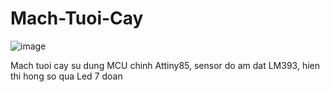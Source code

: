 # Mach-Tuoi-Cay
![image](https://github.com/UIT20521969/Mach-Tuoi-Cay/assets/116428235/4648a343-baea-468f-92fb-fc873c5c7f17)

Mach tuoi cay su dung MCU chinh Attiny85, sensor do am dat LM393, hien thi hong so qua Led 7 doan


